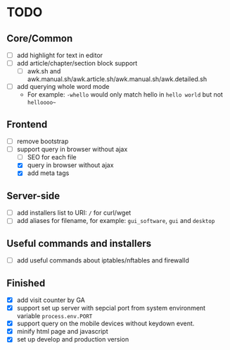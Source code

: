# TODO

## Core/Common

- [ ] add highlight for text in editor
- [ ] add article/chapter/section block support
	- [ ] awk.sh and awk.manual.sh/awk.article.sh/awk.manual.sh/awk.detailed.sh
- [ ] add querying whole word mode
	- For example: `-whello` would only match hello in `hello world` but not `helloooo~` 

## Frontend

- [ ] remove bootstrap
- [ ] support query in browser without ajax
	- [ ] SEO for each file
	- [x] query in browser without ajax
	- [x] add meta tags

## Server-side

- [ ] add installers list to URI: `/` for curl/wget
- [ ] add aliases for filename, for example: `gui_software`, `gui` and `desktop`

## Useful commands and installers

- [ ] add useful commands about iptables/nftables and firewalld

## Finished

- [x] add visit counter by GA
- [x] support set up server with sepcial port from system environment variable `process.env.PORT`
- [x] support query on the mobile devices without keydown event.
- [x] minify html page and javascript
- [x] set up develop and production version
